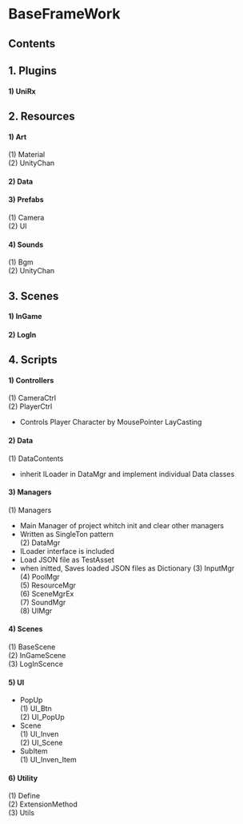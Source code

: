 BaseFrameWork
=============
Contents
--------
## 1. Plugins
#### 1) UniRx
## 2. Resources
#### 1) Art   
(1) Material   
(2) UnityChan   
#### 2) Data   
#### 3) Prefabs   
(1) Camera   
(2) UI   
#### 4) Sounds   
(1) Bgm   
(2) UnityChan   
## 3. Scenes
#### 1) InGame
#### 2) LogIn
## 4. Scripts
#### 1) Controllers   
(1) CameraCtrl   
(2) PlayerCtrl   
   - Controls Player Character by MousePointer LayCasting   
#### 2) Data   
(1) DataContents   
   - inherit ILoader in DataMgr and implement individual Data classes   
#### 3) Managers   
(1) Managers   
   - Main Manager of project whitch init and clear other managers   
   - Written as SingleTon pattern   
(2) DataMgr
   - ILoader interface is included
   - Load JSON file as TestAsset
   - when initted, Saves loaded JSON files as Dictionary
(3) InputMgr   
   (4) PoolMgr   
   (5) ResourceMgr   
   (6) SceneMgrEx   
   (7) SoundMgr   
   (8) UIMgr   
#### 4) Scenes   
   (1) BaseScene   
   (2) InGameScene      
   (3) LogInScence      
#### 5) UI   
* PopUp   
   (1) UI_Btn   
   (2) UI_PopUp   
* Scene   
   (1) UI_Inven   
   (2) UI_Scene   
* SubItem   
   (1) UI_Inven_Item    
#### 6) Utility   
   (1) Define   
   (2) ExtensionMethod   
   (3) Utils   
